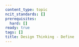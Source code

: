 ```yaml
---
content_type: topic
ncit_standards: []
prerequisites:
  hard: []
ready: true
tags: []
title: Design Thinking - Define
---
```


